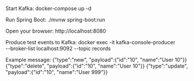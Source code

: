 Start Kafka:
docker-compose up -d

Run Spring Boot:
./mvnw spring-boot:run

Open your browser:
http://localhost:8080

Produce test events to Kafka:
docker exec -it <kafka-container-id> kafka-console-producer \
--broker-list localhost:9092 --topic records

Example message:
{"type":"new", "payload":{"id":"10", "name":"User 10"}}
{"type":"delete", "payload":{"id":"10", "name":"User 10"}}
{"type":"update", "payload":{"id":"10", "name":"User 999"}}

